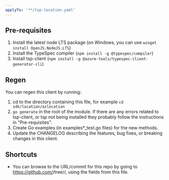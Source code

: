 ```yaml
---
applyTo: '**/tsp-location.yaml'
---
```


## Pre-requisites

1. Install the latest node LTS package (on Windows, you can use `winget install OpenJS.NodeJS.LTS`)
2. Install the TypeSpec compiler (`npm install -g @typespec/compiler`)
3. Install tsp-client (`npm install -g @azure-tools/typespec-client-generator-cli`)

## Regen

You can regen this client by running:

1. cd to the directory containing this file, for example `cd sdk/location/azlocation`
2. `go generate` in the root of the module. If there are any errors related to tsp-client, or tsp not being installed they probably follow the instructions in "Pre-requisites".
3. Create Go examples (in examples*_test.go files) for the new methods.
4. Update the CHANGELOG describing the features, bug fixes, or breaking changes in this client.

## Shortcuts

- You can browse to the URL/commit for this repo by going to https://github.com/<repo>/tree/<commit>/<directory>, using the fields from this file.
